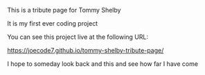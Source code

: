 This is a tribute page for Tommy Shelby

It is my first ever coding project

You can see this project live at the following URL:

https://joecode7.github.io/tommy-shelby-tribute-page/

I hope to someday look back and this and see how far I have come